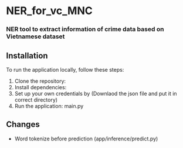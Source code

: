 # NER_for_vc_MNC
### NER tool to extract information of crime data based on Vietnamese dataset

## Installation
To run the application locally, follow these steps:
1. Clone the repository:
2. Install dependencies:
3. Set up your own credentials by (Downlaod the json file and put it in correct directory)
4. Run the application: main.py

## Changes
- Word tokenize before prediction (app/inference/predict.py)

